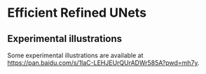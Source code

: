 Efficient Refined UNets
=======================

Experimental illustrations
--------------------------

Some experimental illustrations are available at https://pan.baidu.com/s/1laC-LEHJEUrQUrADWr585A?pwd=mh7y.